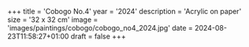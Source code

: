 +++
title = 'Cobogo No.4'
year = '2024'
description = 'Acrylic on paper'
size = '32 x 32 cm'
image = 'images/paintings/cobogo/cobogo_no4_2024.jpg'
date = 2024-08-23T11:58:27+01:00
draft = false
+++
